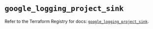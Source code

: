 # `google_logging_project_sink`

Refer to the Terraform Registry for docs: [`google_logging_project_sink`](https://registry.terraform.io/providers/hashicorp/google/6.36.0/docs/resources/logging_project_sink).
